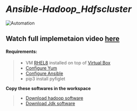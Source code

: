 # *Ansible-Hadoop_Hdfscluster*
![Automation](https://miro.medium.com/max/960/0*bCdvSUTWjFfDLAka.gif)


## **Watch full implemetaion video** [here](https://youtu.be/_TSP-7KW1es)
#### **Requirements:** 
> * VM [RHEL8](https://drive.google.com/file/d/1nZVXCVOy41LjAyOAiHMcNgFIwUlJYw16/view) installed on top of [Virtual Box](https://www.virtualbox.org/wiki/Downloads)
> * [Configure Yum](https://www.fosslinux.com/6749/setup-local-yum-server-on-centos-7-guide.htm)
> * [Configure Ansible](https://www.linkedin.com/pulse/configure-web-server-docker-using-ansible-sandesh-jain)
> * pip3 install pyfiglet

**Copy these softwares in the workspace**
> * [Download hadoop software](https://drive.google.com/file/d/1RFaL5q09f484mEsM6Lin_knwbt1wG6F9/view?usp=sharing)
> * [Download Jdk software](https://drive.google.com/file/d/1BlZRg71C_c1iA6GOb6_xMJFaHgf3DGkl/view?usp=sharing)


